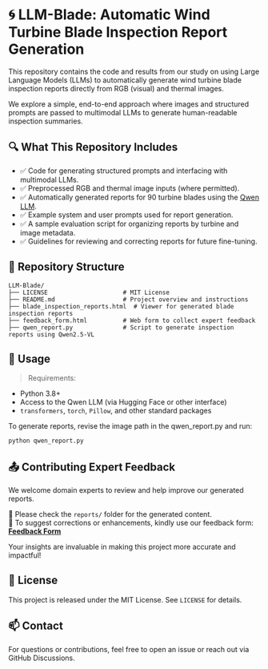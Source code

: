 # 🌀 LLM-Blade: Automatic Wind Turbine Blade Inspection Report Generation

This repository contains the code and results from our study on using Large Language Models (LLMs) to automatically generate wind turbine blade inspection reports directly from RGB (visual) and thermal images.

We explore a simple, end-to-end approach where images and structured prompts are passed to multimodal LLMs to generate human-readable inspection summaries.

## 🔍 What This Repository Includes

- ✅ Code for generating structured prompts and interfacing with multimodal LLMs.
- ✅ Preprocessed RGB and thermal image inputs (where permitted).
- ✅ Automatically generated reports for 90 turbine blades using the [Qwen LLM](https://huggingface.co/Qwen).
- ✅ Example system and user prompts used for report generation.
- ✅ A sample evaluation script for organizing reports by turbine and image metadata.
- ✅ Guidelines for reviewing and correcting reports for future fine-tuning.

## 📁 Repository Structure

```
LLM-Blade/
├── LICENSE                     # MIT License
├── README.md                   # Project overview and instructions
├── blade_inspection_reports.html  # Viewer for generated blade inspection reports
├── feedback_form.html          # Web form to collect expert feedback
├── qwen_report.py              # Script to generate inspection reports using Qwen2.5-VL
```

## 📌 Usage

> Requirements:
- Python 3.8+
- Access to the Qwen LLM (via Hugging Face or other interface)
- `transformers`, `torch`, `Pillow`, and other standard packages

To generate reports, revise the image path in the qwen_report.py and run:

```bash
python qwen_report.py
```

## 📤 Contributing Expert Feedback

We welcome domain experts to review and help improve our generated reports.

📁 Please check the `reports/` folder for the generated content.  
📝 To suggest corrections or enhancements, kindly use our feedback form:  
[**Feedback Form**](https://lironui.github.io/LLM-Blade/feedback_form.html)

Your insights are invaluable in making this project more accurate and impactful!

## 📄 License

This project is released under the MIT License. See `LICENSE` for details.

## 📫 Contact

For questions or contributions, feel free to open an issue or reach out via GitHub Discussions.

